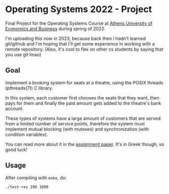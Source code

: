 Operating Systems 2022 - Project
================================
Final Project for the Operating Systems Course at [Athens University of
Economics and Business](https://aueb.gr) during spring of 2022.

I'm uploading this now in 2023, because back then I hadn't learned git/github
and I'm hoping that I'll get some experience in working with a remote
repository. (Also, it's cool to flex on other cs students by saying that you
use git lmao)

Goal
----
Implement a booking system for seats at a theatre, using the POSIX threads
(pthreads(7)) C library.

In this system, each customer first chooses the seats that they want, then pays
for them and finally the paid amount gets added to the theatre's bank account.

These types of systems have a large amount of customers that are served from a
limited number of service points, therefore the system must implement mutual
blocking (with mutexes) and synchronization (with condition variables).

You can read more about it in the [assignment paper](os_project.pdf). It's in
Greek though, so good luck!

Usage
-----
After compiling with `make`, do:

	./test-res 100 1000

